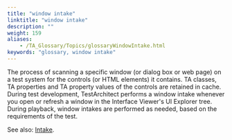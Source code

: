 ```yaml
--- 
title: "window intake"
linktitle: "window intake"
description: ""
weight: 159
aliases: 
    - /TA_Glossary/Topics/glossaryWindowIntake.html
keywords: "glossary, window intake"
---
```


The process of scanning a specific window \(or dialog box or web page\) on a test system for the controls \(or HTML elements\) it contains. TA classes, TA properties and TA property values of the controls are retained in cache. During test development, TestArchitect performs a window intake whenever you open or refresh a window in the Interface Viewer's UI Explorer tree. During playback, window intakes are performed as needed, based on the requirements of the test.

See also: [Intake](/user-guide/interface-definitions/control-properties/intake).

